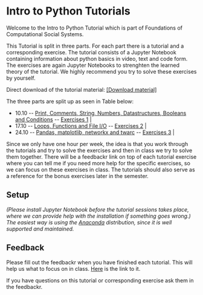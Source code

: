 # Intro to Python Tutorials

Welcome to the Intro to Python Tutorial which is part of Foundations of Computational Social Systems.

This Tutorial is split in three parts. For each part there is a tutorial and a corresponding exercise. The tutorial consists of a Jupyter Notebook containing information about python basics in video, text and code form. The exercises are again Jupyter Notebooks to strenghten the learned theory of the tutorial. We highly recommend you try to solve these exercises by yourself.

Direct download of the tutorial material: [[Download material]](https://minhaskamal.github.io/DownGit/#/home?url=https://github.com/pjercic/FoundationsOfCSS2023/tree/main/Python_Tutorial)

The three parts are split up as seen in Table below:

- 10.10 -- [Print, Comments, String, Numbers, Datastructures, Booleans and Conditions](./tutorials/tutorial01.ipynb) -- [Exercises 1](./exercises/tutorial_exercise_1.ipynb) |
- 17.10 -- [Loops, Functions and File I/O](./tutorials/tutorial02.ipynb) -- [Exercises 2](./exercises/tutorial_exercise_2.ipynb) |
- 24.10 -- [Pandas, matplotlib, networkx and twarc](./tutorials/tutorial03.ipynb) -- [Exercises 3](./exercises/tutorial_exercise_3.ipynb) |

Since we only have one hour per week, the idea is that you work through the tutorials and try to solve the exercises and then in class we try to solve them together. There will be a feedbackr link on top of each tutorial exercise where you can tell me if you need more help for the specific exercises, so we can focus on these exercises in class. 
The tutorials should also serve as a reference for the bonus exercises later in the semester.

## Setup

*(Please install Jupyter Notebook before the tutorial sessions takes place, where we can provide help with the installation if something goes wrong.) The easiest way is using the [Anaconda](https://jupyter-notebook-beginner-guide.readthedocs.io/en/latest/install.html) distribution, since it is well supported and maintained.*

## Feedback

Please fill out the feedbackr when you have finished each tutorial. This will help us what to focus on in class. [Here](https://fbr.io/lqrzi) is the link to it.

If you have questions on this tutorial or corresponding exercise ask them in the feedbackr.
